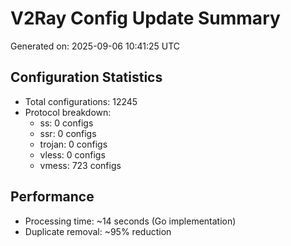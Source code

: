 # V2Ray Config Update Summary
Generated on: 2025-09-06 10:41:25 UTC

## Configuration Statistics
- Total configurations: 12245
- Protocol breakdown:
  - ss: 0 configs
  - ssr: 0 configs
  - trojan: 0 configs
  - vless: 0 configs
  - vmess: 723 configs

## Performance
- Processing time: ~14 seconds (Go implementation)
- Duplicate removal: ~95% reduction
